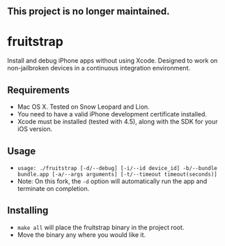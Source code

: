 ## This project is no longer maintained.

fruitstrap
==========
Install and debug iPhone apps without using Xcode. Designed to work on non-jailbroken devices in a continuous integration environment.

## Requirements

* Mac OS X. Tested on Snow Leopard and Lion.
* You need to have a valid iPhone development certificate installed.
* Xcode must be installed (tested with 4.5), along with the SDK for your iOS version.

## Usage

* `usage: ./fruitstrap [-d/--debug] [-i/--id device_id] -b/--bundle bundle.app [-a/--args arguments] [-t/--timeout timeout(seconds)]` 
* Note: On this fork, the `-d` option will automatically run the app and terminate on completion.

## Installing 

* `make all` will place the fruitstrap binary in the project root. 
* Move the binary any where you would like it.
